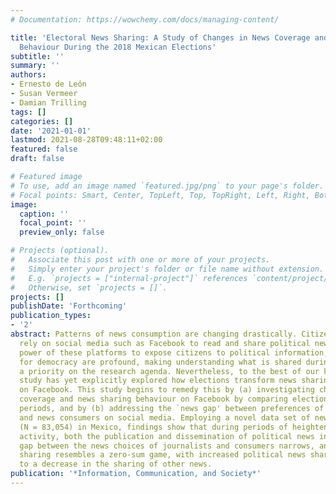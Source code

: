 ```yaml
---
# Documentation: https://wowchemy.com/docs/managing-content/

title: 'Electoral News Sharing: A Study of Changes in News Coverage and Facebook Sharing
  Behaviour During the 2018 Mexican Elections'
subtitle: ''
summary: ''
authors:
- Ernesto de León
- Susan Vermeer
- Damian Trilling
tags: []
categories: []
date: '2021-01-01'
lastmod: 2021-08-28T09:48:11+02:00
featured: false
draft: false

# Featured image
# To use, add an image named `featured.jpg/png` to your page's folder.
# Focal points: Smart, Center, TopLeft, Top, TopRight, Left, Right, BottomLeft, Bottom, BottomRight.
image:
  caption: ''
  focal_point: ''
  preview_only: false

# Projects (optional).
#   Associate this post with one or more of your projects.
#   Simply enter your project's folder or file name without extension.
#   E.g. `projects = ["internal-project"]` references `content/project/deep-learning/index.md`.
#   Otherwise, set `projects = []`.
projects: []
publishDate: 'Forthcoming'
publication_types:
- '2'
abstract: Patterns of news consumption are changing drastically. Citizens increasingly
  rely on social media such as Facebook to read and share political news. With the
  power of these platforms to expose citizens to political information, the implications
  for democracy are profound, making understanding what is shared during elections
  a priority on the research agenda. Nevertheless, to the best of our knowledge, no
  study has yet explicitly explored how elections transform news sharing behaviour
  on Facebook. This study begins to remedy this by (a) investigating changes in news
  coverage and news sharing behaviour on Facebook by comparing election and routine
  periods, and by (b) addressing the `news gap' between preferences of journalists
  and news consumers on social media. Employing a novel data set of news articles
  (N = 83,054) in Mexico, findings show that during periods of heightened political
  activity, both the publication and dissemination of political news increases, the
  gap between the news choices of journalists and consumers narrows, and that news
  sharing resembles a zero-sum game, with increased political news sharing leading
  to a decrease in the sharing of other news.
publication: '*Information, Communication, and Society*'
---
```

